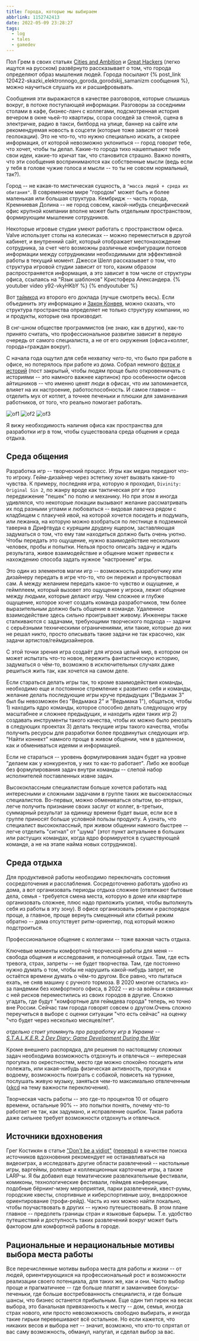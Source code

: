 ```yaml
---
title: Города, которые мы выбираем
abbrlink: 1152742413
date: 2022-05-09 23:28:27
tags:
  - log
  - tales
  - gamedev
---
```


Пол Грем в своих статьях [Cities and Ambition](http://paulgraham.com/cities.html) и [Great Hackers](http://www.paulgraham.com/gh.html) (легко ищутся на русском) развёрнуто рассказывает о том, что города определяют образ мышления людей. Города посылают {% post_link 120422-skazki_elektronnogo_goroda_gorodskij_samanizm сообщения %}, можно научиться слушать их и расшифровывать.

Сообщения эти выражаются в качестве разговоров, которые слышишь вокруг, в потоке поступающей информации. Разговоры за соседними столами в кафе, бизнес-ланч с коллегами, подсмотренная история вечером в окне чьей-то квартиры, ссора соседей за стеной, сцена в электричке, радио в такси, билборд на улице, баннер на сайте или рекомендуемая новость в соцсети (которые тоже зависят от твоей геолокации). Это не что-то, что нужно специально искать, а скорее информация, от которой невозможно уклониться -- город говорит тебе, что хочет, чтобы ты делал. Какие-то города тихо нашептывают тебе свои идеи, какие-то кричат так, что становится страшно. Важно понять, что эти сообщения воспринимаются как собственные мысли (ведь если у тебя в голове чужие голоса и мысли -- то ты не совсем нормальный, так?).

Город -- не какая-то мистическая сущность, а `"масса людей + среда их обитания"`. В современном мире "городом" может быть и более маленькая или большая структура. Кембридж -- часть города, Кремниевая Долина -- не город совсем, какой-нибудь специфический офис крупной компании вполне может быть отдельным пространством, формирующим мышление сотрудников.

Некоторые игровые студии умеют работать с пространством офиса. Valve использует столы на колесиках -- можно переместиться в другой кабинет, и внутренний сайт, который отображает местонахождение сотрудника, за счет чего возможны различные конфигурации потоков информации между сотрудниками необходимыми для эффективной работы в текущий момент. Джесси Шелл рассказывает о том, что структура игровой студии зависит от того, каким образом распространяется информация, а это зависит в том числе от структуры офиса, ссылаясь на "Язык шаблонов" Кристофера Александера.
{% youtuber video y92-vkyHKbY %}
{% endyoutuber %}

Вот [таймкод](https://youtu.be/-zRaFJHK0S4?t=1355) из второго его доклада (лучше смотреть весь). Если объединить эту информацию и [Закон Конвея](https://ru.wikipedia.org/wiki/%D0%97%D0%B0%D0%BA%D0%BE%D0%BD_%D0%9A%D0%BE%D0%BD%D0%B2%D0%B5%D1%8F), можно сказать, что структура пространства определяет не только структуру компании, но и продукты, которые она производит.

В снг-шном обществе программистов (не знаю, как в других), как-то принято считать, что профессиональное развитие зависит в первую очередь от самого специалиста, а не от его окружения (офиса+коллег, города+граждан вокруг).

С начала года ощутил для себя нехватку *чего-то*, что было при работе в офисе, но потерялось при работе из дома. Собрал немного [фоток и историй](https://vas3k.club/post/11435/) (пост закрытый, чтобы людям проще было откровенничать с историями -- это намного важнее картинок) про особенности офисов айтишников -- что именно ценят люди в офисах, что им запоминается, влияет на их настроение, работоспособность. И самое главное -- отделить мух от котлет, а точнее печеньки и плюшки для заманивания работников, от того, что реально помогает работать.
 
![of1](220509-cities/of1_small.png)
![of2](220509-cities/of2_small.png)
![of3](220509-cities/of3_small.png)

Я вижу необходимость наличия офиса как пространства для разработки игр в том, чтобы существовала среда общения и среда отдыха.

## Среда общения

Разработка игр -- творческий процесс. Игры как медиа передают что-то игроку. Гейм-дизайнер через эстетику хочет вызвать какие-то чувства. К примеру, последняя игра, которую я проходил, `Divinity: Original Sin 2`,  по жанру вроде как тактическая рпг и про передвижение "пешек" по полю и механику. Но при этом я иногда удивлялся, что некоторые локации вызывают желание рассматривать их под разными углами и любоваться -- видовая лавочка рядом с кладбищем с плакучей ивой, на которой хочется посидеть и подумать, или лежанка, на которую можно взобраться по лестнице в подземной таверна в Дрифтвуда с курящим друдену ящером, заставляющая задуматься о том, что ему там находиться должно быть очень уютно. Чтобы передать это ощущение, нужно взаимодействие нескольких человек, пробы и попытки. Нельзя просто описать задачу и ждать результата, живое взаимодействие и общение может привести к нахождению способа задать нужное "настроение" игры.

Это один из элементов магии игр -- возможность разработчику или дизайнеру передать в игре что-то, что он пережил и прочувствовал сам. А между желанием передать какое-то чувство и ощущение, и геймплеем, который вызовет это ощущение у игрока, лежит общение между людьми, которые делают игру. Чем сложнее и глубже ощущение, которое хочет создать команда разработчиков, тем более выразительным должно быть общение в команде. Удаленное взаимодействие здесь сильно проигрывает живому. Инженеры также сталкиваются с задачами, требующими творческого подхода -- задачи с серьёзными техническими ограничениями, или такие, которые до них не решал никто, просто описывать такие задачи не так красочно, как задачи артистов/геймдизайнеров.

С этой точки зрения игра создаёт для игрока целый мир, в котором он может испытать что-то новое, пережить фантастическую историю, задуматься о чём-то, возможно в исключительных случаях даже решиться жить так, как хочется на самом деле.

Если стараться делать игры так, то кроме взаимодействия команды, необходимо еще и постоянное стремление к развитию себя и команды, желание делать последующие игры круче предыдущих ("Ведьмак 3" был бы невозможен без "Ведьмака 2" и "Ведьмака 1"), общаться, чтобы 1) находить ядро команды, которое способно делать следующую игру масштабнее и сложнее предыдущих, и находить идеи таких игр 2) создавать инструменты такого качества, чтобы их можно было реюзать в следующих проектах 3) делать текущие игры такого качества, чтобы получить ресурсы для разработки более продвинутых следующих игр. "Найти коннект" намного проще в живом общении, чем в удаленном, как и обмениваться идеями и информацией.

Если не стараться -- уровень формулирования задач будет на уровне "делаем как у конкурентов, у них то как-то работает". Либо же вообще без формулирования задач внутри команды -- слепой набор исполнителей поставленных извне задач.

Высококлассным специалистам больше хочется работать над интересными и сложными задачами в группе таких же высококлассных специалистов. Во-первых, можно обмениваться опытом, во-вторых, легче получить признание своих заслуг от коллег, в-третьих, суммарный результат за единицу времени будет выше, если все в группе приносят больше условной пользы продукту. А узнать, что специалист высококлассный, при живом общении намного быстрее -- легче отделить "сигнал" от "шума" (этот пункт актуальнее в больших или растущих командах, когда ядро формируется в существующей команде, а не на этапе найма новых сотрудников).

## Среда отдыха

Для продуктивной работы необходимо переключать состояния сосредоточения и расслабления. Сосредоточенно работать удобно из дома, а вот организовать периоды отдыха сложнее (отвлекают бытовые дела, семья - требуется смена места, которую в доме или квартире организовать сложнее, плюс надо приложить усилия, чтобы вытолкнуть себя из работы в эту зону). В офисе организовать режим и распорядок проще, а главное, проще вернуть смещенный или сбитый режим обратно -- дома отсутствует ритм-ориентир, под который можно подстроиться.

Профессиональное общение с коллегами -- тоже важная часть отдыха.

Ключевые моменты комфортной творческой работы для меня -- свобода общения и исследования, и полноценный отдых. Там, где есть тревога, страх, запреты -- не будет творчества. Там, где постоянно нужно думать о том, чтобы не нарушить какой-нибудь запрет, не остаётся времени думать о чём-то другом. Все равно, что пытаться ехать, не сняв машину с ручного тормоза. В 2020 многие остались из-за пандемии без комфортного офиса, в 2022 -- из-за войны и связанных с ней рисков переместились из своих городов в другие. Сложно угадать, где будут "комфортные для геймдева города" теперь, но точно вне России. Сейчас там города говорят совсем о другом.Очень сложно переучиться в выборе с оценки ситуации "что есть сейчас" на оценку "что будет через несколько месяцев/лет".

*отдельно стоит упомянуть про разработку игр в Украине -- [S.T.A.L.K.E.R. 2 Dev Diary: Game Development During the War](https://www.youtube.com/watch?v=RxcfxdG22pg)*

Кроме внешнего распорядка, для решения по настоящему сложных задач необходима возможность отдохнуть и отвлечься -- интересная прогулка по окрестностям, место где можно спокойно посидеть или полежать, или какая-нибудь физическая активность, прогулка к водоему, возможность поиграть с собакой, повисеть на турнике, послушать живую музыку, заняться чем-то максимально отвлеченным ([xkcd](https://xkcd.ru/230/) на тему важности переключения).

 Творческая часть работы -- это где-то процентов 10 от общего времени, остальные 90% -- это попытки понять, почему что-то работает не так, как задумано, и исправление ошибок. Такая работа даже сильнее требует возможности отдохнуть и отвлечься.

## Источники вдохновения

Грег Костикян в статье ["Don't be a vidiot"](http://www.costik.com/vidiot.html) ([перевод](http://aushestov.ru/%D0%BD%D0%B5-%D0%B1%D1%83%D0%B4%D1%8C-%D0%B2%D0%B8%D0%B4%D0%B8%D0%BE%D1%82%D0%BE%D0%BC-%D0%B8%D0%BB%D0%B8-%D1%87%D0%B5%D0%BC%D1%83-%D0%B4%D0%B8%D0%B7%D0%B0%D0%B9%D0%BD%D0%B5%D1%80-%D0%BA%D0%BE%D0%BC/)) в качестве поиска источников вдохновения рекомендует не останавливаться на видеоиграх, а исследовать другие области развлечений -- настольные игры, варгеймы, ролевые и коллекционнык карточные игры, а также LARP-ы. Я бы добавил еще тематические развлекательные фестивали, комиконы, технологические фестивали, геймдев конференции, подобные бёрнинг-мэну мероприятия, парки развлечений, квест-румы, городские квесты, спортивные и киберспортивные шоу, внедорожное ориентирование (трофи-рейд). Часть из них можно найти локально, чтобы поучаствовать в других -- нужно путешествовать. В этом плане главное -- предолеть границы стран и языковые барьеры. Т.е. удобство путешествий и доступность таких развлечений вокруг может быть фактором для комфортной работы в городе.

## Рациональные и нерациональные мотивы выбора места работы

Все перечисленные мотивы выбора места для работы и жизни -- от людей, ориентирующихся на профессиональный рост и возможности реализации своего потенциала, для таких же, как и они. Часто выбор проще и прагматичнее -- где больше платят и заманчивее бонусы-печеньки, где больше востребованность специалиста, и где больше шансы, что бизнес останется прибыльным. Еще один тип гирек на весах выбора, это банальная привязанность к месту -- дом, семья, иногда страх нового, или просто невозможность свободно выбирать, и иногда такие гирьки перевешивают всё остальное. Но если кажется, что никаких весов и выбора нет -- значит, возможно, что кто-то спрятал от вас саму возможность, обманул, напугал, и сделал выбор за вас.

